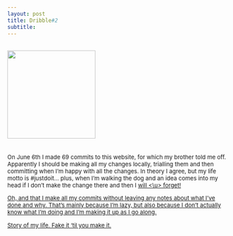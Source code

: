 ```yaml
---
layout: post
title: Dribble#2
subtitle:  
---
```


<div class="text-center">
  <br/>
 <a href="https://www.instagram.com/p/BL4QxMmj3gu/?utm_source=ig_web_button_share_sheet">
  <img src="{{ site.baseurl }}/img/dribble2.jpg" width="200" height="200"/>
  </a>
</div>
<br>


<div class="text-left">
<br>
<div class="boxed">
  <font size="2">
      On June 6th I made 69 commits to this website, for which my brother told me off. Apparently I should be making all my changes locally, trialling them and then committing when I’m happy with all the changes. In theory I agree, but my life motto is #justdoit... plus, when I’m walking the dog and an idea comes into my head if I don’t make the change there and then I <u> will <\u> forget! 

Oh, and that I make all my commits without leaving any notes about what I’ve done and why. That’s mainly because I’m lazy, but also because I don’t actually know what I’m doing and I’m making it up as I go along. 

Story of my life. 
Fake it ‘til you make it.
</font>
    <br><br>
